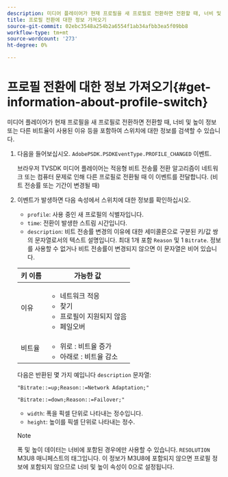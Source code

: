 ```yaml
---
description: 미디어 플레이어가 현재 프로필을 새 프로필로 전환하면 전환할 때, 너비 및 높이 정보 또는 다른 비트율이 사용된 이유 등을 포함하여 스위치에 대한 정보를 검색할 수 있습니다.
title: 프로필 전환에 대한 정보 가져오기
source-git-commit: 02ebc3548a254b2a6554f1ab34afbb3ea5f09bb8
workflow-type: tm+mt
source-wordcount: '273'
ht-degree: 0%

---
```


# 프로필 전환에 대한 정보 가져오기{#get-information-about-profile-switch}

미디어 플레이어가 현재 프로필을 새 프로필로 전환하면 전환할 때, 너비 및 높이 정보 또는 다른 비트율이 사용된 이유 등을 포함하여 스위치에 대한 정보를 검색할 수 있습니다.

1. 다음을 들어보십시오. `AdobePSDK.PSDKEventType.PROFILE_CHANGED` 이벤트.

   브라우저 TVSDK 미디어 플레이어는 적응형 비트 전송률 전환 알고리즘이 네트워크 또는 컴퓨터 문제로 인해 다른 프로필로 전환될 때 이 이벤트를 전달합니다. (비트 전송률 또는 기간이 변경될 때)
1. 이벤트가 발생하면 다음 속성에서 스위치에 대한 정보를 확인하십시오.

   * `profile`: 사용 중인 새 프로필의 식별자입니다.
   * `time`: 전환이 발생한 스트림 시간입니다.
   * `description`: 비트 전송률 변경의 이유에 대한 세미콜론으로 구분된 키/값 쌍의 문자열로서의 텍스트 설명입니다. 최대 1개 포함 `Reason` 및 1 `Bitrate`. 정보를 사용할 수 없거나 비트 전송률이 변경되지 않으면 이 문자열은 비어 있습니다.

   <table id="table_E400FD9C57FF40CBAC14AF6847CD8301"> 
    <thead> 
      <tr> 
      <th colname="col1" class="entry"> 키 이름 </th> 
      <th colname="col2" class="entry"> 가능한 값 </th> 
      </tr> 
    </thead>
    <tbody> 
      <tr> 
      <td colname="col1"> <span class="codeph"> 이유 </span> </td> 
      <td colname="col2"> 
        <ul id="ul_37DDE3F297634ED6B47DF5D73F969369"> 
        <li id="li_E374B029E1AF40689D70A9D30E057C5B">네트워크 적응 </li> 
        <li id="li_753862EEF1C9474EA8E20C89F5EF5D8D">찾기 </li> 
        <li id="li_EC14923F92CF4D11A47928A8D2DE6D8B">프로필이 지원되지 않음 </li> 
        <li id="li_695AB4A89C9D4833AF6D8B6424FC912B">페일오버 </li> 
        </ul> </td> 
      </tr> 
      <tr> 
      <td colname="col1"> <span class="codeph"> 비트율 </span> </td> 
      <td colname="col2"> 
        <ul id="ul_1B49BD90A91147359712E1AFD8877E23"> 
        <li id="li_1C8E593C65D34742B14A8D0EAD43E0A9"> <span class="codeph"> 위로 </span>: 비트율 증가 </li> 
        <li id="li_B1A00E3985A849B6855E15CF70D79BB8"> <span class="codeph"> 아래로 </span>: 비트율 감소 </li> 
        </ul> </td> 
      </tr> 
    </tbody> 
    </table>

   다음은 반환된 몇 가지 예입니다 `description` 문자열:

   ```
   "Bitrate::=up;Reason::=Network Adaptation;" 
   
   "Bitrate::=down;Reason::=Failover;"
   ```

   * `width`: 폭을 픽셀 단위로 나타내는 정수입니다.
   * `height`: 높이를 픽셀 단위로 나타내는 정수.

   >[!NOTE]
   >
   >폭 및 높이 데이터는 너비에 포함된 경우에만 사용할 수 있습니다. `RESOLUTION` M3U8 매니페스트의 태그입니다. 이 정보가 M3U8에 포함되지 않으면 프로필 정보에 포함되지 않으므로 너비 및 높이 속성이 0으로 설정됩니다.
